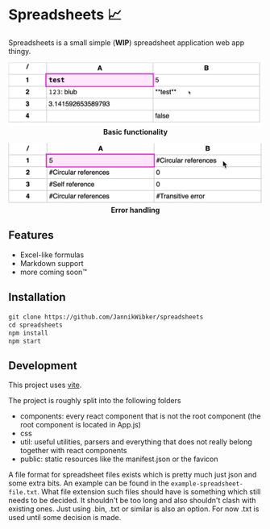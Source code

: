 # Spreadsheets 📈

Spreadsheets is a small simple (**WIP**) spreadsheet application web app thingy.

<p align="center">
  <img src="./.github/assets/spreadsheets-demo-2.gif" alt="Basic functionality demo gif" />
  <strong>Basic functionality</strong>
  <br />
</p>

<p align="center">
  <img src="./.github/assets/spreadsheets-demo-error-handling.gif" alt="Error handling demo gif" />
  <strong>Error handling</strong>
  <br />
</p>


## Features

- Excel-like formulas
- Markdown support
- more coming soon™

## Installation

```
git clone https://github.com/JannikWibker/spreadsheets
cd spreadsheets
npm install
npm start
```

## Development

This project uses [vite](vitejs.dev).

The project is roughly split into the following folders
- components: every react component that is not the root component (the root component is located in App.js)
- css
- util: useful utilities, parsers and everything that does not really belong together with react components
- public: static resources like the manifest.json or the favicon

A file format for spreadsheet files exists which is pretty much just json and some extra bits. An example can be found in the `example-spreadsheet-file.txt`. What file extension such files should have is something which still needs to be decided. It shouldn't be too long and also shouldn't clash with existing ones. Just using .bin, .txt or similar is also an option. For now .txt is used until some decision is made.
